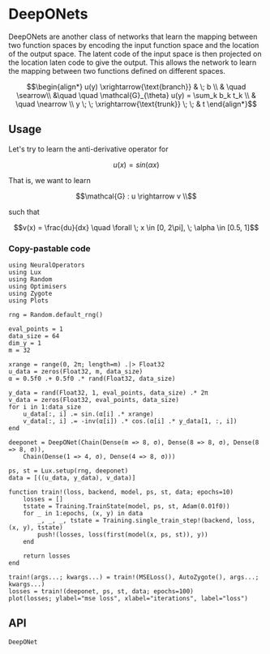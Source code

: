 # DeepONets

DeepONets are another class of networks that learn the mapping between two function spaces by encoding the input function space and the location of the output space. The latent code of the input space is then projected on the location laten code to give the output. This allows the network to learn the mapping between two functions defined on different spaces.

```math
\begin{align*}
u(y) \xrightarrow{\text{branch}} & \; b \\
& \quad \searrow\\
&\quad \quad \mathcal{G}_{\theta} u(y) = \sum_k b_k t_k \\
&  \quad \nearrow \\
y \; \; \xrightarrow{\text{trunk}} \; \; & t  
\end{align*}
```

## Usage

Let's try to learn the anti-derivative operator for

```math
u(x) = sin(\alpha x)
```

That is, we want to learn

```math
\mathcal{G} : u \rightarrow v \\
```

such that

```math
v(x) = \frac{du}{dx} \quad \forall \; x \in [0, 2\pi], \; \alpha \in [0.5, 1]
```

### Copy-pastable code

```@example deeponet_tut
using NeuralOperators
using Lux
using Random
using Optimisers
using Zygote
using Plots

rng = Random.default_rng()

eval_points = 1
data_size = 64
dim_y = 1
m = 32

xrange = range(0, 2π; length=m) .|> Float32
u_data = zeros(Float32, m, data_size)
α = 0.5f0 .+ 0.5f0 .* rand(Float32, data_size)

y_data = rand(Float32, 1, eval_points, data_size) .* 2π
v_data = zeros(Float32, eval_points, data_size)
for i in 1:data_size
    u_data[:, i] .= sin.(α[i] .* xrange)
    v_data[:, i] .= -inv(α[i]) .* cos.(α[i] .* y_data[1, :, i])
end

deeponet = DeepONet(Chain(Dense(m => 8, σ), Dense(8 => 8, σ), Dense(8 => 8, σ)),
    Chain(Dense(1 => 4, σ), Dense(4 => 8, σ)))

ps, st = Lux.setup(rng, deeponet)
data = [((u_data, y_data), v_data)]

function train!(loss, backend, model, ps, st, data; epochs=10)
    losses = []
    tstate = Training.TrainState(model, ps, st, Adam(0.01f0))
    for _ in 1:epochs, (x, y) in data
        _, _, _, tstate = Training.single_train_step!(backend, loss, (x, y), tstate)
        push!(losses, loss(first(model(x, ps, st)), y))
    end

    return losses
end

train!(args...; kwargs...) = train!(MSELoss(), AutoZygote(), args...; kwargs...)
losses = train!(deeponet, ps, st, data; epochs=100)
plot(losses; ylabel="mse loss", xlabel="iterations", label="loss")
```

## API

```@docs
DeepONet
```
